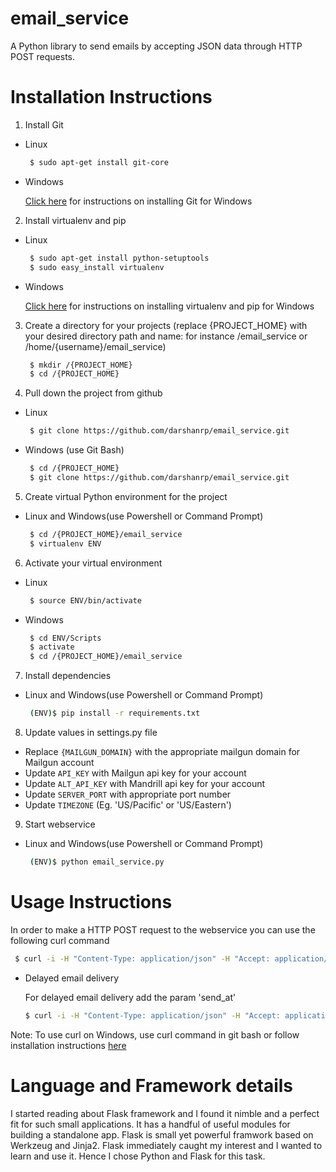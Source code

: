 email_service
=============

A Python library to send emails by accepting JSON data through HTTP POST requests.

Installation Instructions
=========================

1. Install Git

  * Linux
  
    ```bash
     $ sudo apt-get install git-core
    ```

  * Windows
  
    [Click here](http://git-scm.com/book/en/Getting-Started-Installing-Git#Installing-on-Windows) for instructions on installing Git for Windows

2. Install virtualenv and pip

  * Linux
  
    ```bash
     $ sudo apt-get install python-setuptools
     $ sudo easy_install virtualenv
    ```

  * Windows
  
    [Click here](http://arunrocks.com/guide-to-install-python-or-pip-on-windows/) for instructions on installing virtualenv and pip for Windows

3. Create a directory for your projects (replace {PROJECT_HOME} with your desired directory path and name: for instance /email_service or /home/{username}/email_service)

    ```bash
     $ mkdir /{PROJECT_HOME}
     $ cd /{PROJECT_HOME}
    ```
    
4. Pull down the project from github

  * Linux
    
    ```bash
     $ git clone https://github.com/darshanrp/email_service.git
    ```

  * Windows (use Git Bash)
    
    ```bash
     $ cd /{PROJECT_HOME}
     $ git clone https://github.com/darshanrp/email_service.git
    ```
    
5. Create virtual Python environment for the project

  * Linux and Windows(use Powershell or Command Prompt)
    
    ```bash
     $ cd /{PROJECT_HOME}/email_service
     $ virtualenv ENV
    ```
    
6. Activate your virtual environment

  * Linux
    
    ```bash
     $ source ENV/bin/activate
    ```

  * Windows
    
    ```bash
     $ cd ENV/Scripts
     $ activate
     $ cd /{PROJECT_HOME}/email_service
    ```

7. Install dependencies

  * Linux and Windows(use Powershell or Command Prompt)
    
    ```bash
     (ENV)$ pip install -r requirements.txt
    ```

8. Update values in settings.py file

  * Replace `{MAILGUN_DOMAIN}` with the appropriate mailgun domain for Mailgun account
  * Update `API_KEY` with Mailgun api key for your account
  * Update `ALT_API_KEY` with Mandrill api key for your account
  * Update `SERVER_PORT` with appropriate port number
  * Update `TIMEZONE` (Eg. 'US/Pacific' or 'US/Eastern')

9. Start webservice

  * Linux and Windows(use Powershell or Command Prompt)
    
    ```bash
     (ENV)$ python email_service.py
    ```


Usage Instructions
==================
In order to make a HTTP POST request to the webservice you can use the following curl command

  ```bash
   $ curl -i -H "Content-Type: application/json" -H "Accept: application/json" -X POST -d '{"to":"darshan@gwu.edu","to_name":"Darshan Pandhi","from":"noreply@uber.com","from_name":"Uber","subject":"Test message from Uber","body":"Your bill is $10."}' http://localhost:8081/email
  ```

  * Delayed email delivery

    For delayed email delivery add the param 'send_at'
 
    ```bash
    $ curl -i -H "Content-Type: application/json" -H "Accept: application/json" -X POST -d '{"to":"darshan@gwu.edu","to_name":"Darshan Pandhi","from":"noreply@uber.com","from_name":"Uber","subject":"Test message from Uber","body":"Your bill is $10.","send_at":"2014-06-30 10:45:00"}' http://localhost:8081/email
    ```
    
Note: To use curl on Windows, use curl command in git bash or follow installation instructions [here](http://d4dilip.wordpress.com/2013/01/11/setup-curl-on-windows-7-64-bit/)

  
Language and Framework details
==============================
I started reading about Flask framework and I found it nimble and a perfect fit for such small applications. It has a handful of useful modules for building a standalone app. Flask is small yet powerful framwork based on Werkzeug and Jinja2. Flask immediately caught my interest and I wanted to learn and use it. Hence I chose Python and Flask for this task.

